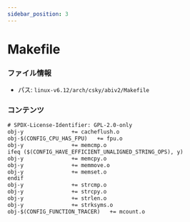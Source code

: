 ```yaml
---
sidebar_position: 3
---
```

# Makefile

### ファイル情報

- パス: `linux-v6.12/arch/csky/abiv2/Makefile`

### コンテンツ

```txt
# SPDX-License-Identifier: GPL-2.0-only
obj-y				+= cacheflush.o
obj-$(CONFIG_CPU_HAS_FPU)	+= fpu.o
obj-y				+= memcmp.o
ifeq ($(CONFIG_HAVE_EFFICIENT_UNALIGNED_STRING_OPS), y)
obj-y				+= memcpy.o
obj-y				+= memmove.o
obj-y				+= memset.o
endif
obj-y				+= strcmp.o
obj-y				+= strcpy.o
obj-y				+= strlen.o
obj-y				+= strksyms.o
obj-$(CONFIG_FUNCTION_TRACER)	+= mcount.o

```
